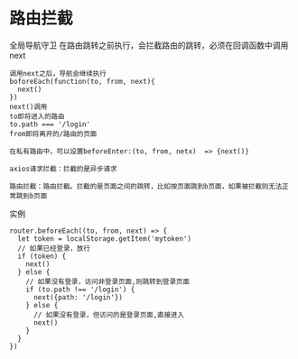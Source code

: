 # 路由拦截

全局导航守卫 在路由跳转之前执行，会拦截路由的跳转，必须在回调函数中调用next 

	调用next之后，导航会继续执行 	
	boforeEach(function(to, from, next){
	  next()
	})
	next()调用	
	to即将进入的路由
	to.path === '/login'
	from即将离开的/路由的页面
	
	在私有路由中，可以设置beforeEnter:(to, from, netx)  => {next()}
	
	axios请求拦截：拦截的是异步请求
	
	路由拦截：路由拦截。拦截的是页面之间的跳转，比如按页面跳到b页面，如果被拦截则无法正常跳到b页面
实例

```
router.beforeEach((to, from, next) => {
  let token = localStorage.getItem('mytoken')
  // 如果已经登录，放行
  if (token) {
    next()
  } else {
    // 如果没有登录，访问非登录页面,则跳转到登录页面
    if (to.path !== '/login') {
      next({path: '/login'})
    } else {
      // 如果没有登录，但访问的是登录页面,直接进入
      next()
    }
  }
})
```